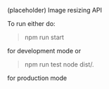 (placeholder)
Image resizing API

To run either do:

>npm run start

for development mode
or

>npm run test
>node dist/. 

for production mode